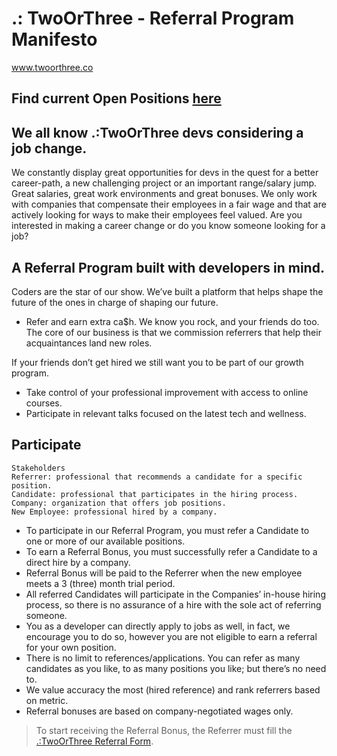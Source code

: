# .: TwoOrThree - Referral Program Manifesto

www.twoorthree.co

## Find current Open Positions  [here](https://github.com/cartaviamTOT/referral-program/blob/main/open-positions.md)

## We all know .:TwoOrThree devs considering a job change.

We constantly display great opportunities for devs in the quest for a better career-path, a new challenging project or an important range/salary jump. 
Great salaries, great work environments and great bonuses. We only work with companies that compensate their employees in a fair wage and that are actively looking for ways to make their employees feel valued. Are you interested in making a career change or do you know someone looking for a job?


## A Referral Program built with developers in mind.
Coders are the star of our show. We’ve built a platform that helps shape the future of the ones in charge of shaping our future. 

- Refer and earn extra ca$h. We know you rock, and your friends do too. The core of our business is that we commission referrers that help their acquaintances land new roles.

If your friends don’t get hired we still want you to be part of our growth program.

- Take control of your professional improvement with access to online courses.
- Participate in relevant talks focused on the latest tech and wellness.

## Participate

```
Stakeholders
Referrer: professional that recommends a candidate for a specific position.
Candidate: professional that participates in the hiring process.
Company: organization that offers job positions.
New Employee: professional hired by a company.
```

- To participate in our Referral Program, you must refer a Candidate to one or more of our available positions.
- To earn a Referral Bonus, you must successfully refer a Candidate to a direct hire by a company.
- Referral Bonus will be paid to the Referrer when the new employee meets a 3 (three) month trial period.
- All referred Candidates will participate in the Companies’ in-house hiring process, so there is no assurance of a hire with the sole act of referring someone.
- You as a developer can directly apply to jobs as well, in fact, we encourage you to do so, however you are not eligible to earn a referral for your own position.
- There is no limit to references/applications. You can refer as many candidates as you like, to as many positions you like; but there’s no need to.
- We value accuracy the most (hired reference) and rank referrers based on metric.
- Referral bonuses are based on company-negotiated wages only.

> To start receiving the Referral Bonus, the Referrer must fill the [.:TwoOrThree Referral Form](https://form.typeform.com/to/nQAZn0ST).
